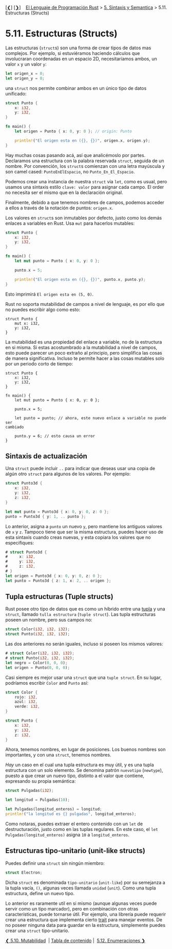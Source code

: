[[❮]](ch05-10-mutability.md)
[[❯]](ch05-12-enums.md)
&nbsp;&nbsp;
[El Lenguaje de Programación Rust](_index.md) >
[5. Sintaxis y Semantica](ch05-00-syntax-and-semantics.md) >
5.11. Estructuras (Structs)

# 5.11. Estructuras (Structs)

Las estructuras (`struct`s) son una forma de crear tipos de datos mas complejos.
Por ejemplo, si estuviéramos haciendo cálculos que involucraran coordenadas en
un espacio 2D, necesitaríamos ambos, un valor `x` y un valor `y`:

```rust
let origen_x = 0;
let origen_y = 0;
```

una `struct` nos permite combinar ambos en un único tipo de datos unificado:

```rust
struct Punto {
    x: i32,
    y: i32,
}

fn main() {
    let origen = Punto { x: 0, y: 0 }; // origin: Punto

    println!("El origen esta en ({}, {})", origen.x, origen.y);
}
```

Hay muchas cosas pasando acá, así que analicémoslo por partes. Declaramos una
estructura con la palabra reservada `struct`, seguida de un nombre. Por
convención, los `struct`s comienzan con una letra mayúscula y son camel cased:
`PuntoEnElEspacio`, no `Punto_En_El_Espacio`.

Podemos crear una instancia de nuestra `struct` via `let`, como es usual, pero
usamos una sintaxis estilo `clave: valor` para asignar cada campo. El order no
necesita ser el mismo que en la declaración original.

Finalmente, debido a que tenemos nombres de campos, podemos acceder a ellos a
través de la notación de puntos: `origen.x`.

Los valores en `struct`s son inmutables por defecto, justo como los demás
enlaces a variables en Rust. Usa `mut` para hacerlos mutables:

```rust
struct Punto {
    x: i32,
    y: i32,
}

fn main() {
    let mut punto = Punto { x: 0, y: 0 };

    punto.x = 5;

    println!("El origen esta en ({}, {})", punto.x, punto.y);
}
```

Esto imprimirá `El origen esta en (5, 0)`.

Rust no soporta mutabilidad de campos a nivel de lenguaje, es por ello que no
puedes escribir algo como esto:

```rust,ignore
struct Punto {
    mut x: i32,
    y: i32,
}
```

La mutabilidad es una propiedad del enlace a variable, no de la estructura en si
misma. Si estas acostumbrado a la mutabilidad a nivel de campos, esto puede
parecer un poco extraño al principio, pero simplifica las cosas de manera
significativa. Incluso te permite hacer a las cosas mutables solo por un periodo
corto de tiempo:

```rust,ignore
struct Punto {
    x: i32,
    y: i32,
}

fn main() {
    let mut punto = Punto { x: 0, y: 0 };

    punto.x = 5;

    let punto = punto; // ahora, este nuevo enlace a variable no puede ser
cambiado

    punto.y = 6; // esto causa un error
}
```

## Sintaxis de actualización

Una `struct` puede incluir `..` para indicar que deseas usar una copia de algún
otro `struct` para algunos de los valores. Por ejemplo:

```rust
struct Punto3d {
    x: i32,
    y: i32,
    z: i32,
}

let mut punto = Punto3d { x: 0, y: 0, z: 0 };
punto = Punto3d { y: 1, .. punto };
```

Lo anterior, asigna a `punto` un nuevo `y`, pero mantiene los antiguos valores
de `x` y `z`. Tampoco tiene que ser la misma estructura, puedes hacer uso de
esta sintaxis cuando creas nuevas, y esta copiara los valores que no
especifiques:

```rust
# struct Punto3d {
#     x: i32,
#     y: i32,
#     z: i32,
# }
let origen = Punto3d { x: 0, y: 0, z: 0 };
let punto = Punto3d { z: 1, x: 2, .. origen };
```

## Tupla estructuras (Tuple structs)

Rust posee otro tipo de datos que es como un híbrido entre una [tupla][tuple] y
una `struct`, llamado `tulla estructura` (`tuple struct`). Las tupla estructuras
poseen un nombre, pero sus campos no:

```rust
struct Color(i32, i32, i32);
struct Punto(i32, i32, i32);
```

[tuple]: primitive-types.html#tuples

Las dos anteriores no serán iguales, incluso si poseen los mismos valores:

```rust
# struct Color(i32, i32, i32);
# struct Punto(i32, i32, i32);
let negro = Color(0, 0, 0);
let origen = Punto(0, 0, 0);
```

Casi siempre es mejor usar una `struct` que una `tuple struct`. En su lugar,
podríamos escribir `Color` and `Punto` así:

```rust
struct Color {
    rojo: i32,
    azul: i32,
    verde: i32,
}

struct Punto {
    x: i32,
    y: i32,
    z: i32,
}
```

Ahora, tenemos nombres, en lugar de posiciones. Los buenos nombres son
importantes, y con una `struct`, tenemos nombres.

_Hay_ un caso en el cual una tupla estructura es muy útil, y es una tupla
estructura con un solo elemento. Se denomina patrón `nuevotipo` (`newtype`),
puesto a que crear un nuevo tipo, distinto a el valor que contiene, expresando
su propia semántica:

```rust
struct Pulgadas(i32);

let longitud = Pulgadas(10);

let Pulgadas(longitud_enteros) = longitud;
println!("la longitud es {} pulgadas", longitud_enteros);
```

Como notaras, puedes extraer el entero contenido con un `let` de
destructuración, justo como en las tuplas regulares. En este caso, el
`let Pulgadas(longitud_enteros)` asigna `10` a `longitud_enteros`.

## Estructuras tipo-unitario (unit-like structs)

Puedes definir una `struct` sin ningún miembro:

```rust
struct Electron;
```

Dicha `struct` es denominada `tipo-unitario` (`unit-like`) por su semejanza a la
tupla vacía, `()`, algunas veces llamada `unidad` (`unit`). Como una tupla
estructura, define un nuevo tipo.

Lo anterior es raramente util en si mismo (aunque algunas veces puede servir
como un tipo marcador), pero en combinación con otras características, puede
tornarse útil. Por ejemplo, una librería puede requerir crear una estructura que
implementa cierto [trait][trait] para manejar eventos. De no poseer ninguna data
para guardar en la estructura, simplemente puedes crear una `struct`
tipo-unitario.

[trait]: traits.html

[❮ 5.10. Mutabilidad](ch05-10-mutability.md)
&nbsp;|&nbsp;[Tabla de contenido](_index.md)&nbsp;|&nbsp;
[5.12. Enumeraciones ❯](ch05-12-enums.md)
